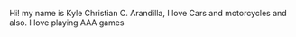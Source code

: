 Hi! my name is Kyle Christian C. Arandilla, I love  Cars and motorcycles and also. I love playing AAA games